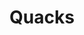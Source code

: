 ---
layout: credit-info
headerstatus: shunk-header
valid: 1
title: Quacks
iden: quacks
credits_weight: 12
thumbnail: /assets/img/credits-grid/quacks.jpg
image: /assets/img/credits-grid/opengraph/quacks.jpg
image_size: 3
category: credits
role: Composer
type: BBC2 TV-Series
imdb: http://www.imdb.com/title/tt5559878
genre: Comedy/Drama
director: Andy De Emmony
writers: James Wood
producers: Justin Davies, James Wood & Ben Worsfield.
synopsis: Four young Victorian medical pioneers fight to make a mark on the world - beat their rivals - and saves lives.
---